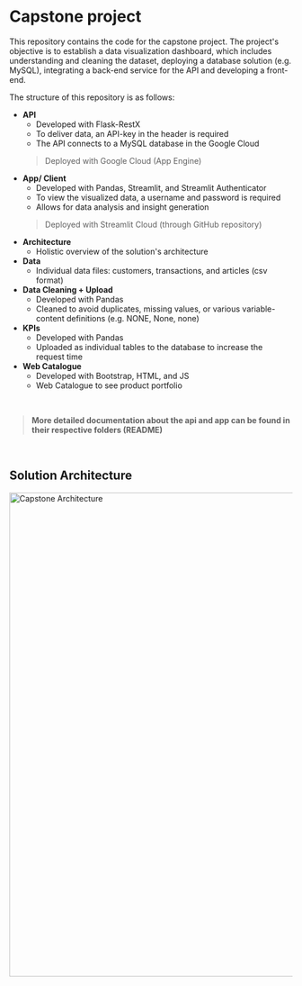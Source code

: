 # Capstone project

This repository contains the code for the capstone project. The project's objective is to establish a data visualization dashboard, 
which includes understanding and cleaning the dataset, deploying a database solution (e.g. MySQL), integrating a back-end service for the API and 
developing a front-end.

The structure of this repository is as follows:
- **API**
  - Developed with Flask-RestX
  - To deliver data, an API-key in the header is required
  - The API connects to a MySQL database in the Google Cloud
  > Deployed with Google Cloud (App Engine)
- **App/ Client**
  - Developed with Pandas, Streamlit, and Streamlit Authenticator
  - To view the visualized data, a username and password is required
  - Allows for data analysis and insight generation
  > Deployed with Streamlit Cloud (through GitHub repository)
- **Architecture**
  - Holistic overview of the solution's architecture
- **Data**
  - Individual data files: customers, transactions, and articles (csv format)
- **Data Cleaning + Upload**
  - Developed with Pandas 
  - Cleaned to avoid duplicates, missing values, or various variable-content definitions (e.g. NONE, None, none)
- **KPIs**
  - Developed with Pandas
  - Uploaded as individual tables to the database to increase the request time 
- **Web Catalogue**
  - Developed with Bootstrap, HTML, and JS
  - Web Catalogue to see product portfolio 

&nbsp;
> **More detailed documentation about the api and app can be found in their respective folders (README)**
  
&nbsp;
  
## Solution Architecture

<img width="860" alt="Capstone Architecture" src="https://user-images.githubusercontent.com/60471340/227381308-55ade2b8-b53f-4681-9c31-89224cd8d5a8.png">
